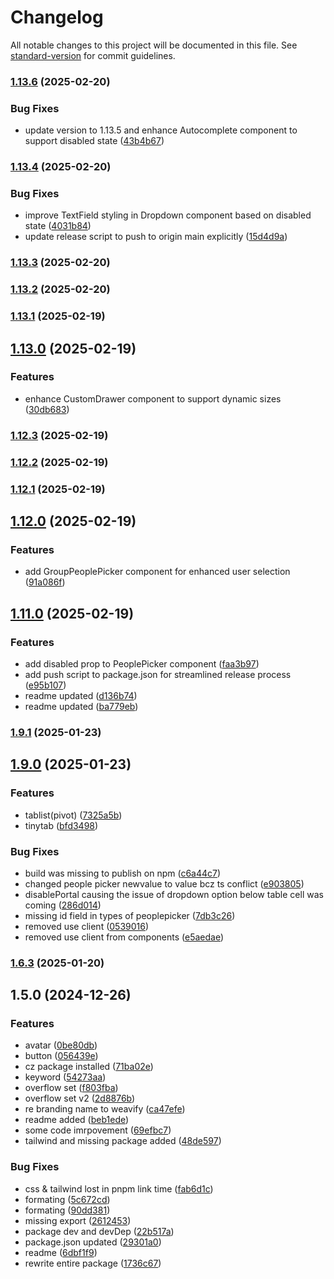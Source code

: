 # Changelog

All notable changes to this project will be documented in this file. See [standard-version](https://github.com/conventional-changelog/standard-version) for commit guidelines.

### [1.13.6](https://github.com/anishkumar127/anish-mui-custom-ui-components/compare/v1.13.4...v1.13.6) (2025-02-20)


### Bug Fixes

* update version to 1.13.5 and enhance Autocomplete component to support disabled state ([43b4b67](https://github.com/anishkumar127/anish-mui-custom-ui-components/commit/43b4b67eb55dd0bfeb996a981eaa4508638d5ece))

### [1.13.4](https://github.com/anishkumar127/anish-mui-custom-ui-components/compare/v1.13.3...v1.13.4) (2025-02-20)


### Bug Fixes

* improve TextField styling in Dropdown component based on disabled state ([4031b84](https://github.com/anishkumar127/anish-mui-custom-ui-components/commit/4031b8465cdd9fbca8c1be343059683274fbc7e9))
* update release script to push to origin main explicitly ([15d4d9a](https://github.com/anishkumar127/anish-mui-custom-ui-components/commit/15d4d9af43bf58575cb74432c9eb619134c42119))

### [1.13.3](https://github.com/anishkumar127/anish-mui-custom-ui-components/compare/v1.13.2...v1.13.3) (2025-02-20)

### [1.13.2](https://github.com/anishkumar127/anish-mui-custom-ui-components/compare/v1.13.1...v1.13.2) (2025-02-20)

### [1.13.1](https://github.com/anishkumar127/anish-mui-custom-ui-components/compare/v1.13.0...v1.13.1) (2025-02-19)

## [1.13.0](https://github.com/anishkumar127/anish-mui-custom-ui-components/compare/v1.12.3...v1.13.0) (2025-02-19)


### Features

* enhance CustomDrawer component to support dynamic sizes ([30db683](https://github.com/anishkumar127/anish-mui-custom-ui-components/commit/30db68341f4f4b58a0778b9799d9aeaae3ef3027))

### [1.12.3](https://github.com/anishkumar127/anish-mui-custom-ui-components/compare/v1.12.2...v1.12.3) (2025-02-19)

### [1.12.2](https://github.com/anishkumar127/anish-mui-custom-ui-components/compare/v1.12.1...v1.12.2) (2025-02-19)

### [1.12.1](https://github.com/anishkumar127/anish-mui-custom-ui-components/compare/v1.12.0...v1.12.1) (2025-02-19)

## [1.12.0](https://github.com/anishkumar127/anish-mui-custom-ui-components/compare/v1.11.0...v1.12.0) (2025-02-19)


### Features

* add GroupPeoplePicker component for enhanced user selection ([91a086f](https://github.com/anishkumar127/anish-mui-custom-ui-components/commit/91a086fce91ea81abf3088b70e687ff3f5db3613))

## [1.11.0](https://github.com/anishkumar127/anish-mui-custom-ui-components/compare/v1.9.1...v1.11.0) (2025-02-19)


### Features

* add disabled prop to PeoplePicker component ([faa3b97](https://github.com/anishkumar127/anish-mui-custom-ui-components/commit/faa3b974822ae6261b4412524fb2e2f8c346c462))
* add push script to package.json for streamlined release process ([e95b107](https://github.com/anishkumar127/anish-mui-custom-ui-components/commit/e95b1077468a405f07bc1e973360f794abd70a00))
* readme updated ([d136b74](https://github.com/anishkumar127/anish-mui-custom-ui-components/commit/d136b747791e31d19d0090c4b561bb043f328559))
* readme updated ([ba779eb](https://github.com/anishkumar127/anish-mui-custom-ui-components/commit/ba779eb51783471dcd246a348786b771b122acdb))

### [1.9.1](https://github.com/anishkumar127/anish-mui-custom-ui-components/compare/v1.9.0...v1.9.1) (2025-01-23)

## [1.9.0](https://github.com/anishkumar127/anish-mui-custom-ui-components/compare/v1.6.3...v1.9.0) (2025-01-23)


### Features

* tablist(pivot) ([7325a5b](https://github.com/anishkumar127/anish-mui-custom-ui-components/commit/7325a5b5db9bd03e7ff23535b05dbe39b632c41a))
* tinytab ([bfd3498](https://github.com/anishkumar127/anish-mui-custom-ui-components/commit/bfd3498f394d49ceaf6f08c28c7e1f0a9a5f360e))


### Bug Fixes

* build was missing to publish on npm ([c6a44c7](https://github.com/anishkumar127/anish-mui-custom-ui-components/commit/c6a44c704c5cd78ec014344af6a3126354506840))
* changed people picker newvalue to value bcz ts conflict ([e903805](https://github.com/anishkumar127/anish-mui-custom-ui-components/commit/e903805793b5fc64190c6575d9b55c7441949fd0))
* disablePortal causing the issue of dropdown option below table cell was coming ([286d014](https://github.com/anishkumar127/anish-mui-custom-ui-components/commit/286d01469b4731dab7139505c10d0c589cc3cc28))
* missing id field in types of peoplepicker ([7db3c26](https://github.com/anishkumar127/anish-mui-custom-ui-components/commit/7db3c263fc22c3a9b231b744a1127c4394dee060))
* removed use client ([0539016](https://github.com/anishkumar127/anish-mui-custom-ui-components/commit/05390162b915f27a3c0846b747a8f33888ccb9e0))
* removed use client from components ([e5aedae](https://github.com/anishkumar127/anish-mui-custom-ui-components/commit/e5aedae3c7f7bd6da163403b7a139bd10e7ff3e9))

### [1.6.3](https://github.com/anishkumar127/anish-mui-custom-ui-components/compare/v1.5.0...v1.6.3) (2025-01-20)

## 1.5.0 (2024-12-26)


### Features

* avatar ([0be80db](https://github.com/anishkumar127/anish-mui-custom-ui-components/commit/0be80db7da97b15cd53a5271e7f4b8a9802109cd))
* button ([056439e](https://github.com/anishkumar127/anish-mui-custom-ui-components/commit/056439e48557c7956b0582150d309b15e459a092))
* cz package installed ([71ba02e](https://github.com/anishkumar127/anish-mui-custom-ui-components/commit/71ba02e73aaf2813d829ecaafcbeb367a9065abf))
* keyword ([54273aa](https://github.com/anishkumar127/anish-mui-custom-ui-components/commit/54273aaaee5969c4bdc888930883d32836799c68))
* overflow set ([f803fba](https://github.com/anishkumar127/anish-mui-custom-ui-components/commit/f803fbad67f0870b429be465daf712c953c47da7))
* overflow set v2 ([2d8876b](https://github.com/anishkumar127/anish-mui-custom-ui-components/commit/2d8876b735fa30449d11b906fe9903ce70b614d4))
* re branding name to weavify ([ca47efe](https://github.com/anishkumar127/anish-mui-custom-ui-components/commit/ca47efe1b116e5b96c5e78e5260598e85d084d69))
* readme added ([beb1ede](https://github.com/anishkumar127/anish-mui-custom-ui-components/commit/beb1ede7f8c759f20667a95868dc21d00fe4ee07))
* some code imrpovement ([69efbc7](https://github.com/anishkumar127/anish-mui-custom-ui-components/commit/69efbc7199ec051ed581bb7edb78c55a3806a447))
* tailwind and missing package added ([48de597](https://github.com/anishkumar127/anish-mui-custom-ui-components/commit/48de597d2476f9388ae2258647a5e01bf7d255fe))


### Bug Fixes

* css & tailwind lost in pnpm link time ([fab6d1c](https://github.com/anishkumar127/anish-mui-custom-ui-components/commit/fab6d1c7f7f413e8aeb2be570262eb82038da61b))
* formating ([5c672cd](https://github.com/anishkumar127/anish-mui-custom-ui-components/commit/5c672cd882bf0bf553edc0f34b90052c181005ad))
* formating ([90dd381](https://github.com/anishkumar127/anish-mui-custom-ui-components/commit/90dd3816dd21442684e914d61a657f2b7b583bac))
* missing export ([2612453](https://github.com/anishkumar127/anish-mui-custom-ui-components/commit/2612453beca5333369e262c2d5d291571d5c0b06))
* package dev and devDep ([22b517a](https://github.com/anishkumar127/anish-mui-custom-ui-components/commit/22b517ae9b6772d814d9fe0039042b8fc3b59307))
* package.json updated ([29301a0](https://github.com/anishkumar127/anish-mui-custom-ui-components/commit/29301a02df4e9e6e5a5dbafc727591ef5283caee))
* readme ([6dbf1f9](https://github.com/anishkumar127/anish-mui-custom-ui-components/commit/6dbf1f9ae83d8521ef8c4bd56fd9b6fc9ee7a7ab))
* rewrite entire package ([1736c67](https://github.com/anishkumar127/anish-mui-custom-ui-components/commit/1736c672527a89b561194e33565af5e6133840f3))
